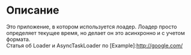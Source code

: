 # Описание
Это приложение, в котором используется лоадер. Лоадер просто определяет текущее время, но делает он это асинхронно и с учетом формата.</br>
Статья об Loader и AsyncTaskLoader по 
[Example]:http://google.com/
